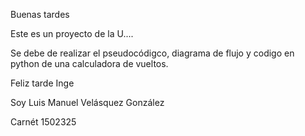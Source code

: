 Buenas tardes

Este es un proyecto de la U....

Se debe de realizar el pseudocódigco, diagrama de flujo y codigo en python de una calculadora de vueltos.

Feliz tarde Inge

Soy Luis Manuel Velásquez González

Carnét 1502325

